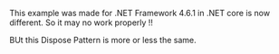 ﻿

This example was made for .NET Framework 4.6.1 in .NET core is now different. 
So it may no work properly !! 

BUt this Dispose Pattern is more or less the same. 